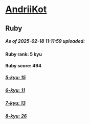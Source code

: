 # [AndriiKot](https://www.codewars.com/users/AndriiKot) 
## Ruby

##### As of 2025-02-18 11:11:59 uploaded:

#### Ruby rank: 5 kyu

#### Ruby score: 494

##### [5-kyu: 15](https://github.com/AndriiKot/Ruby__CodeWars/tree/main/kyu-5)

##### [6-kyu: 11](https://github.com/AndriiKot/Ruby__CodeWars/tree/main/kyu-6)

##### [7-kyu: 13](https://github.com/AndriiKot/Ruby__CodeWars/tree/main/kyu-7)

##### [8-kyu: 26](https://github.com/AndriiKot/Ruby__CodeWars/tree/main/kyu-8)

